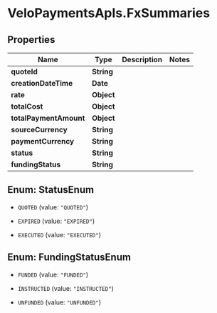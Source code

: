# VeloPaymentsApIs.FxSummaries

## Properties
Name | Type | Description | Notes
------------ | ------------- | ------------- | -------------
**quoteId** | **String** |  | 
**creationDateTime** | **Date** |  | 
**rate** | **Object** |  | 
**totalCost** | **Object** |  | 
**totalPaymentAmount** | **Object** |  | 
**sourceCurrency** | **String** |  | 
**paymentCurrency** | **String** |  | 
**status** | **String** |  | 
**fundingStatus** | **String** |  | 


<a name="StatusEnum"></a>
## Enum: StatusEnum


* `QUOTED` (value: `"QUOTED"`)

* `EXPIRED` (value: `"EXPIRED"`)

* `EXECUTED` (value: `"EXECUTED"`)




<a name="FundingStatusEnum"></a>
## Enum: FundingStatusEnum


* `FUNDED` (value: `"FUNDED"`)

* `INSTRUCTED` (value: `"INSTRUCTED"`)

* `UNFUNDED` (value: `"UNFUNDED"`)




